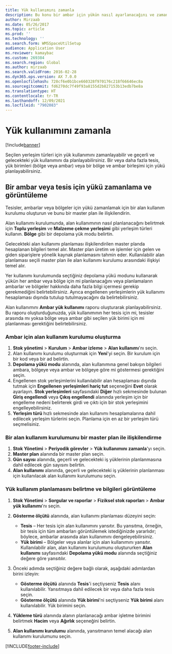 ```yaml
---
title: Yük kullanımını zamanla
description: Bu konu bir ambar için yükün nasıl ayarlanacağını ve zamanlanacağını açıklar.
author: Mirzaab
ms.date: 05/26/2017
ms.topic: article
ms.prod: ''
ms.technology: ''
ms.search.form: WMSSpaceUtilSetup
audience: Application User
ms.reviewer: kamaybac
ms.custom: 269384
ms.search.region: Global
ms.author: mirzaab
ms.search.validFrom: 2016-02-28
ms.dyn365.ops.version: AX 7.0.0
ms.openlocfilehash: 728cf6e0b1bce660328f970176c218f66646ec8a
ms.sourcegitcommit: fd6270dc7f49f93a8155d2b827153b13edb7be8a
ms.translationtype: HT
ms.contentlocale: tr-TR
ms.lasthandoff: 12/09/2021
ms.locfileid: "7902083"
---
```

# <a name="schedule-load-utilization"></a>Yük kullanımını zamanla

[!include[banner](../includes/banner.md)]

Seçilen yerleşim türleri için yük kullanımını zamanlayabilir ve geçerli ve gelecekteki yük kullanımını da planlayabilirsiniz. Bir veya daha fazla tesis, yük birimleri (bölge veya ambar) veya bir bölge ve ambar birleşimi için yükü planlayabilirsiniz.

## <a name="schedule-and-view-the-load-for-a-warehouse-or-site"></a>Bir ambar veya tesis için yükü zamanlama ve görüntüleme

Tesisler, ambarlar veya bölgeler için yükü zamanlamak için bir alan kullanım kurulumu oluşturun ve bunu bir master plan ile ilişkilendirin.

Alan kullanımı kurulumunda, alan kullanımının nasıl planlanacağını belirtmek için **Toplu yerleşim** ve **Malzeme çekme yerleşimi** gibi yerleşim türleri kullanın. **Bölge** gibi bir depolama yük modu belirtin.

Gelecekteki alan kullanımı planlaması ilişkilendirilen master planda hesaplanan bilgileri temel alır. Master plan üretim ve işlemler için gelen ve giden siparişlere yönelik kaynak planlamasını tahmin eder. Kullanılabilir alan planlaması seçili master plan ile alan kullanımı kurulumu arasındaki ilişkiyi temel alır.

Yer kullanımı kurulumunda seçtiğiniz depolama yükü modunu kullanarak yükün her ambar veya bölge için mi planlanacağını veya planlamaların ambarlar ve bölgeler hakkında daha fazla bilgi içermesi gerekip gerekmediğini belirtebilirsiniz. Ayrıca engellenen yerleşimlerin yük kullanımı hesaplaması dışında tutulup tutulmayacağını da belirtebilirsiniz.

Alan kullanımını **Ambar yük kullanımı** raporu oluşturarak planlayabilirsiniz. Bu raporu oluşturduğunuzda, yük kullanımının her tesis için mi, tesisler arasında mı yoksa bölge veya ambar gibi seçilen yük birimi için mi planlanması gerektiğini belirtebilirsiniz.

### <a name="create-a-space-utilization-setup-for-a-warehouse"></a>Ambar için alan kullanım kurulumu oluşturma

1. **Stok yönetimi** \> **Kurulum** \> **Ambar izleme** \> **Alan kullanımı**'nı seçin.
2. Alan kullanımı kurulumu oluşturmak için **Yeni**'yi seçin. Bir kurulum için bir kod veya bir ad belirtin.
3. **Depolama yükü modu** alanında, alan kullanımına genel bakışın bilgileri ambara, bölgeye veya ambar ve bölgeye göre mi göstermesi gerektiğini seçin.
4. Engellenen stok yerleşimlerini kullanılabilir alan hesaplaması dışında tutmak için **Engellenen yerleşimleri hariç tut** seçeneğini **Evet** olarak ayarlayın. **Stok yerleşimleri** sayfasındaki **Diğer** hızlı sekmesinde bulunan **Giriş engellendi** veya **Çıkış engellendi** alanında yerleşim için bir engelleme nedeni belirterek girdi ve çıktı için bir stok yerleşimini engelleyebilirsiniz.
5. **Yerleşim türü** hızlı sekmesinde alan kullanımı hesaplamalarına dahil edilecek yerleşim türlerini seçin. Planlama için en az bir yerleşim türü seçmelisiniz.

### <a name="associate-a-space-utilization-setup-with-a-master-plan"></a>Bir alan kullanım kurulumunu bir master plan ile ilişkilendirme

1. **Stok Yönetimi** \> **Periyodik görevler** \> **Yük kullanımını zamanla**'yı seçin.
2. **Master plan** alanında bir master plan seçin.
3. **Gün sayısı** alanında, geçerli ve gelecekteki iş yüklerinin planlanmasına dahil edilecek gün sayısını belirtin.
4. **Alan kullanımı** alanında, geçerli ve gelecekteki iş yüklerinin planlanması için kullanılacak alan kullanımı kurulumunu seçin.

### <a name="specify-the-load-utilization-projection-and-view-information"></a>Yük kullanım planlamasını belirtme ve bilgileri görüntüleme

1. **Stok Yönetimi** \> **Sorgular ve raporlar** \> **Fiziksel stok raporları** \> **Ambar yük kullanımı**'nı seçin.
2. **Gösterme ölçütü** alanında, alan kullanımı planlaması düzeyini seçin:

    - **Tesis** – Her tesis için alan kullanımını yansıtır. Bu yansıtma, örneğin, bir tesis için tüm ambarları görüntülemek istediğinizde yararlıdır; böylece, ambarlar arasında alan kullanımını dengeleyebilirsiniz.
    - **Yük birimi** – Bölgeler veya alanlar için alan kullanımını yansıtır. Kullanılabilir alan, alan kullanımı kurulumunu oluştururken **Alan kullanımı** sayfasındaki **Depolama yükü modu** alanında seçtiğiniz değere göre yansıtılır.

3. Önceki adımda seçtiğiniz değere bağlı olarak, aşağıdaki adımlardan birini izleyin:

    - **Gösterme ölçütü** alanında **Tesis**'i seçtiyseniz **Tesis** alanı kullanılabilir. Yansıtmaya dahil edilecek bir veya daha fazla tesis seçin.
    - **Gösterme ölçütü** alanında **Yük birimi**'ni seçtiyseniz **Yük birimi** alanı kullanılabilir. Yük birimini seçin.

4. **Yükleme türü** alanında alanın planlanacağı ambar işletme birimini belirtmek **Hacim** veya **Ağırlık** seçeneğini belirtin.
5. **Alan kullanımı kurulumu** alanında, yansıtmanın temel alacağı alan kullanımı kurulumunu seçin.


[!INCLUDE[footer-include](../../includes/footer-banner.md)]